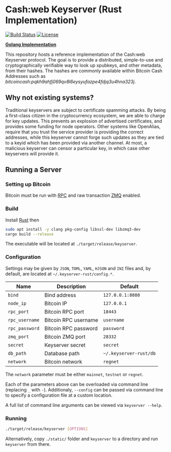 # Cash:web Keyserver (Rust Implementation)
[![Build Status](https://travis-ci.org/hlb8122/keyserver-rust.svg?branch=master)](https://travis-ci.org/hlb8122/keyserver-rust)
[![License](https://img.shields.io/badge/license-MIT-blue.svg)](LICENSE)

[**Golang Implementation**](https://github.com/cashweb/keyserver/)

This repository hosts a reference implementation of the Cash:web Keyserver protocol. The goal is to provide a distributed, simple-to-use and cryptographically verifiable way to look up xpubkeys, and other metadata, from their hashes. The hashes are commonly available within Bitcoin Cash Addresses such as *bitcoincash:pqkh9ahfj069qv8l6eysyufazpe4fdjq3u4hna323j*.

## Why not existing systems?

Traditional keyservers are subject to certificate spamming attacks. By being a first-class citizen in the cryptocurrency ecosystem, we are able to charge for key updates. This prevents an explosion of advertised certificates, and provides some funding for node operators. Other systems like OpenAlias, require that you trust the service provider is providing the correct addresses, while this keyserver cannot forge such updates as they are tied to a keyid which has been provided via another channel. At most, a malicious keyserver can censor a particular key, in which case other keyservers will provide it.

## Running a Server

### Setting up Bitcoin

Bitcoin must be run with [RPC](https://bitcoin.org/en/developer-reference#remote-procedure-calls-rpcs) and raw transaction [ZMQ](https://github.com/bitcoin/bitcoin/blob/master/doc/zmq.md) enabled.


### Build

Install [Rust](https://www.rust-lang.org/tools/install) then

```bash
sudo apt install -y clang pkg-config libssl-dev libzmq3-dev
cargo build --release
```

The executable will be located at `./target/release/keyserver`.

### Configuration

Settings may be given by `JSON`, `TOML`, `YAML`, `HJSON` and `INI` files and, by default, are located at `~/.keyserver-rust/config.*`.

| Name | Description | Default |
| - | - | - |
| `bind` | Bind address | `127.0.0.1:8080` |
| `node_ip` | Bitcoin IP | `127.0.0.1` |
| `rpc_port` | Bitcoin RPC port | `18443` |
| `rpc_username` | Bitcoin RPC username | `username` |
| `rpc_password` | Bitcoin RPC password | `password` |
| `zmq_port` | Bitcoin ZMQ port | `28332` |
| `secret` | Keyserver secret | `secret` |
| `db_path` | Database path | `~/.keyserver-rust/db` |
| `network` | Bitcoin network | `regnet` |

The `network` parameter must be either `mainnet`, `testnet` or `regnet`.

Each of the parameters above can be overloaded via command line (replacing `_` with `-`). Additionaly, `--config` can be passed via command line to specify a configuration file at a custom location.

A full list of command line arguments can be viewed via `keyserver --help`.

### Running

```bash
./target/release/keyserver [OPTIONS]
```

Alternatively, copy `./static/` folder and `keyserver` to a directory and run `keyserver` from there.
